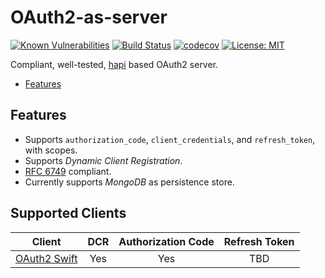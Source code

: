 OAuth2-as-server
================

[![Known Vulnerabilities](https://snyk.io/test/github/cmsdevio/oauth2-as-server/badge.svg)](https://snyk.io/test/github/cmsdevio/oauth2-as-server)
[![Build Status](https://travis-ci.org/cmsdevio/oauth2-as-server.svg?branch=master)](https://travis-ci.org/cmsdevio/oauth2-as-server.svg)
[![codecov](https://codecov.io/gh/cmsdevio/oauth2-as-server/branch/develop/graph/badge.svg)](https://codecov.io/gh/cmsdevio/oauth2-as-server)
[![License: MIT](https://img.shields.io/badge/License-MIT-blue.svg)](https://opensource.org/licenses/MIT)

Compliant, well-tested, [hapi](https://github.com/hapijs/hapi) based OAuth2 server.

- [Features](#features)

Features
--------

* Supports `authorization_code`, `client_credentials`, and `refresh_token`, with scopes.
* Supports _Dynamic Client Registration_.
* [RFC 6749](https://tools.ietf.org/html/rfc6749.html) compliant.
* Currently supports _MongoDB_ as persistence store.

Supported Clients
-----------------

|    Client     |      DCR       | Authorization Code |  Refresh Token  |
| ------------- |     :---:      |        :---:       |      :---:      |
| [OAuth2 Swift](https://github.com/p2/OAuth2)  | Yes  | Yes  | TBD  |